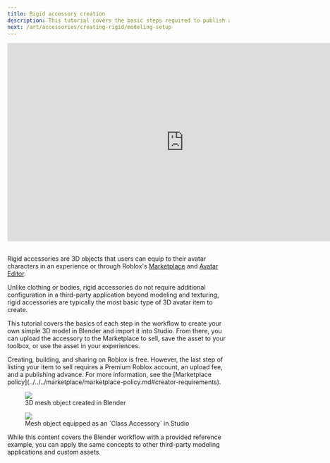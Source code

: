 ```yaml
---
title: Rigid accessory creation
description: This tutorial covers the basic steps required to publish a custom asset on the Marketplace.
next: /art/accessories/creating-rigid/modeling-setup
---
```


<iframe width="800" height="450" src="https://www.youtube-nocookie.com/embed/Eed29gV0hLA" title="YouTube video player" frameborder="0" allow="accelerometer; clipboard-write; encrypted-media; gyroscope; picture-in-picture" allowfullscreen></iframe>
<br /><br />

Rigid accessories are 3D objects that users can equip to their avatar characters in an experience or through Roblox's [Marketplace](https://www.roblox.com/catalog) and [Avatar Editor](https://www.roblox.com/my/avatar).

Unlike clothing or bodies, rigid accessories do not require additional configuration in a third-party application beyond modeling and texturing, rigid accessories are typically the most basic type of 3D avatar item to create.

This tutorial covers the basics of each step in the workflow to create your own simple 3D model in Blender and import it into Studio. From there, you can upload the accessory to the Marketplace to sell, save the asset to your toolbox, or use the asset in your experiences.

<Alert severity = 'warning'>
Creating, building, and sharing on Roblox is free. However, the last step of listing your item to sell requires a Premium Roblox account, an upload fee, and a publishing advance. For more information, see the [Marketplace policy](../../../marketplace/marketplace-policy.md#creator-requirements).
</Alert>

<GridContainer numColumns="2">
<figure>
    <img src="../../../assets/art/accessories/creating-rigid/Chest-Blender.png" />
<figcaption>
  3D mesh object created in Blender
</figcaption>
</figure>
<figure>
    <img src="../../../assets/art/accessories/creating-rigid/Chest-Studio.png" />
<figcaption>
  Mesh object equipped as an `Class.Accessory` in Studio
</figcaption>
</figure>
</GridContainer>

<Alert severity = 'info'>
While this content covers the Blender workflow with a provided reference example, you can apply the same concepts to other third-party modeling applications and custom assets.
</Alert>
